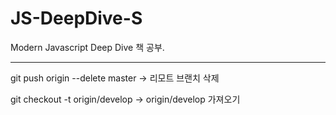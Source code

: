 # JS-DeepDive-S

Modern Javascript Deep Dive 책 공부.

---

git push origin --delete master
-> 리모트 브랜치 삭제

git checkout -t origin/develop
-> origin/develop 가져오기
